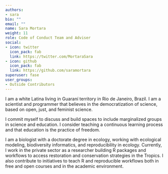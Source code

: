 ```yaml
---
authors:
- sara
bio: ""
email: ""
name: Sara Mortara
weight: 11
role: Code of Conduct Team and Adviser
social:
- icon: twitter
  icon_pack: fab
  link: https://twitter.com/MortaraSara
- icon: github
  icon_pack: fab
  link: https://github.com/saramortara
superuser: fase
user_groups:
- Outside Contributors
---
```


I am a white Latina living in Guaraní territory in Rio de Janeiro, Brazil. I am a scientist and programmer that believes in the democratization of science, based on open, just, and feminist science.

I commit myself to discuss and build spaces to include marginalized groups in science and education. I consider teaching a continuous learning process and that education is the practice of freedom.

I am a biologist with a doctorate degree in ecology, working with ecological modeling, biodiversity informatics, and reproducibility in ecology. Currently, I work in the private sector as a researcher building R packages and workflows to access restoration and conservation strategies in the Tropics. I also contribute to initiatives to teach R and reproducible workflows both in free and open courses and in the academic environment.
